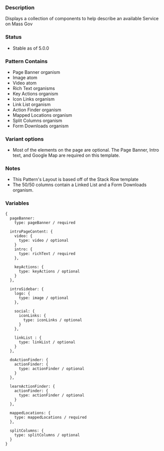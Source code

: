 ### Description
Displays a collection of components to help describe an available Service on Mass Gov

### Status
* Stable as of 5.0.0

### Pattern Contains
* Page Banner organism
* Image atom
* Video atom
* Rich Text organisms
* Key Actions organism
* Icon Links organism
* Link List organism
* Action Finder organism
* Mapped Locations organism
* Split Columns organism
* Form Downloads organism


### Variant options
* Most of the elements on the page are optional.  The Page Banner, Intro text, and Google Map are required on this template.


### Notes
* This Pattern's Layout is based off of the Stack Row template
* The 50/50 columns contain a Linked List and a Form Downloads organism.

### Variables
~~~
{
  pageBanner: 
    type: pageBanner / required

  introPageContent: {
    video: {
      type: video / optional
    }
    intro: {
      type: richText / required
    },

    keyActions: {
      type: keyActions / optional
    }
  },

  introSidebar: {
    logo: {
      type: image / optional
    },

    social: {
      iconLinks: {
        type: iconLinks / optional
      }
    },

    linkList : {
      type: linkList / optional
    }
  },

  doActionFinder: {
    actionFinder: {
      type: actionFinder / optional
    }
  },

  learnActionFinder: {
    actionFinder: {
      type: actionFinder / optional
    }
  },

  mappedLocations: {
    type: mappedLocations / required
  },

  splitColumns: {
    type: splitColumns / optional
  }
}
~~~
